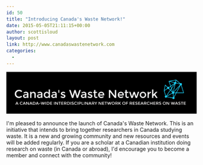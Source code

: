 ```yaml
---
id: 50
title: "Introducing Canada's Waste Network!"
date: 2015-05-05T21:11:15+00:00
author: scottisloud
layout: post
link: http://www.canadaswastenetwork.com
categories:
  -
---
```

![CWN logo](../img/cwn-logo.png)

I'm pleased to announce the launch of Canada's Waste Network. This is an initiative that intends to bring together researchers in Canada studying waste. It is a new and growing community and new resources and events will be added regularly. If you are a scholar at a Canadian institution doing research on waste (in Canada or abroad), I'd encourage you to become a member and connect with the community!
